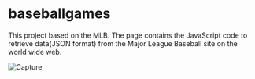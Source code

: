 # baseballgames
This project based on the MLB. The page contains the JavaScript code to retrieve data(JSON format) from the Major League Baseball site on the world wide web.

![Capture](https://user-images.githubusercontent.com/45154877/87350158-76740c00-c525-11ea-8f75-2dd1c93da35a.PNG)

